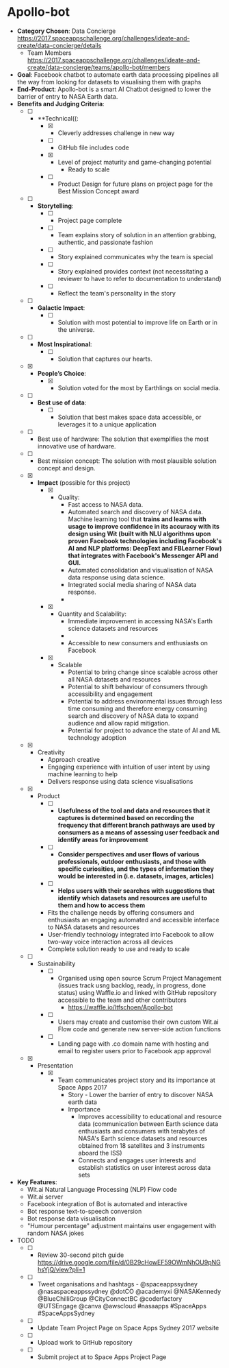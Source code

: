 Apollo-bot
====================

* **Category Chosen**: Data Concierge https://2017.spaceappschallenge.org/challenges/ideate-and-create/data-concierge/details
    * Team Members https://2017.spaceappschallenge.org/challenges/ideate-and-create/data-concierge/teams/apollo-bot/members
* **Goal**: Facebook chatbot to automate earth data processing pipelines all the way from looking for datasets to visualising them with graphs
* **End-Product**: Apollo-bot is a smart AI Chatbot designed to lower the barrier of entry to NASA Earth data. 
* **Benefits and Judging Criteria**: 
    * [ ] - **Technical((: 
        * [X] - Cleverly addresses challenge in new way
        * [ ] - GitHub file includes code 
        * [X] - Level of project maturity and game-changing potential
            * Ready to scale
        * [ ] - Product Design for future plans on project page for the Best Mission Concept award
    * [ ] - **Storytelling**: 
        * [ ] - Project page complete
        * [ ] - Team explains story of solution in an attention grabbing, authentic, and passionate fashion
        * [ ] - Story explained communicates why the team is special
        * [ ] - Story explained provides context (not necessitating a reviewer to have to refer to documentation to understand)
        * [ ] - Reflect the team's personality in the story
    * [ ] - **Galactic Impact**: 
        * [ ] - Solution with most potential to improve life on Earth or in the universe.
    * [ ] - **Most Inspirational**: 
        * [ ] - Solution that captures our hearts.
    * [X] - **People’s Choice**: 
        * [X] - Solution voted for the most by Earthlings on social media.
    * [ ] - **Best use of data**:
        * [ ] - Solution that best makes space data accessible, or leverages it to a unique application
    * [ ] - Best use of hardware: The solution that exemplifies the most innovative use of hardware.
    * [ ] - Best mission concept: The solution with most plausible solution concept and design.
    * [X] - **Impact** (possible for this project)
        * [X] - Quality: 
            * Fast access to NASA data. 
            * Automated search and discovery of NASA data. Machine learning tool that **trains and learns with usage to improve confidence in its accuracy with its design using Wit (built with NLU algorithms upon proven Facebook technologies including Facebook's AI and NLP platforms: DeepText and FBLearner Flow) that integrates with Facebook's Messenger API and GUI.**
            * Automated consolidation and visualisation of NASA data response using data science. 
            * Integrated social media sharing of NASA data response.
            * 
        * [X] - Quantity and Scalability:
            * Immediate improvement in accessing NASA's Earth science datasets and resources
            * 
            * Accessible to new consumers and enthusiasts on Facebook
        * [X] - Scalable
            * Potential to bring change since scalable across other all NASA datasets and resources
            * Potential to shift behaviour of consumers through accessibility and engagement 
            * Potential to address environmental issues through less time consuming and therefore energy consuming search and discovery of NASA data to expand audience and allow rapid mitigation.  
            * Potential for project to advance the state of AI and ML technology adoption
    * [X] - Creativity
        * Approach creative
        * Engaging experience with intuition of user intent by using machine learning to help
        * Delivers response using data science visualisations
    * [X] - Product
        * [ ] - **Usefulness of the tool and data and resources that it captures is determined based on recording the frequency that different branch pathways are used by consumers as a means of assessing user feedback and identify areas for improvement**
        * [ ] - **Consider perspectives and user flows of various professionals, outdoor enthusiasts, and those with specific curiosities, and the types of information they would be interested in (i.e. datasets, images, articles)**
        * [ ] - **Helps users with their searches with suggestions that identify which datasets and resources are useful to them and how to access them**
        * Fits the challenge needs by offering consumers and enthusiasts an engaging automated and accessible interface to NASA datasets and resources
        * User-friendly technology integrated into Facebook to allow two-way voice interaction across all devices
        * Complete solution ready to use and ready to scale 
    * [ ] - Sustainability
        * [ ] - Organised using open source Scrum Project Management (issues track usng backlog, ready, in progress, done status) using Waffle.io and linked with GitHub repository accessible to the team and other contributors
            * https://waffle.io/ltfschoen/Apollo-bot
        * [ ] - Users may create and customise their own custom Wit.ai Flow code and generate new server-side action functions 
        * [ ] - Landing page with .co domain name with hosting and email to register users prior to Facebook app approval
    * [X] - Presentation
        * [X] - Team communicates project story and its importance at Space Apps 2017
            * Story - Lower the barrier of entry to discover NASA earth data
            * Importance 
                * Improves accessibility to educational and resource data (communication between Earth science data enthusiasts and consumers with terabytes of NASA's Earth science datasets and resources obtained from 18 satellites and 3 instruments aboard the ISS)
                * Connects and engages user interests and establish statistics on user interest across data sets 
* **Key Features**:
    * Wit.ai Natural Language Processing (NLP) Flow code
    * Wit.ai server
    * Facebook integration of Bot is automated and interactive
    * Bot response text-to-speech conversion
    * Bot response data visualisation 
    * "Humour percentage" adjustment maintains user engagement with random NASA jokes
* TODO 
    * [ ] - Review 30-second pitch guide https://drive.google.com/file/d/0B29cHowEF59OWmNhOU9pNGhsYjQ/view?pli=1
    * [ ] - Tweet organisations and hashtags - @spaceappssydney @nasaspaceappssydney @dotCO @academyxi ‏@NASAKennedy @BlueChilliGroup @CityConnectBC @coderfactory @UTSEngage @canva @awscloud #nasaapps #SpaceApps #SpaceAppsSydney 
    * [ ] - Update Team Project Page on Space Apps Sydney 2017 website
    * [ ] - Upload work to GitHub repository
    * [ ] - Submit project at to Space Apps Project Page
